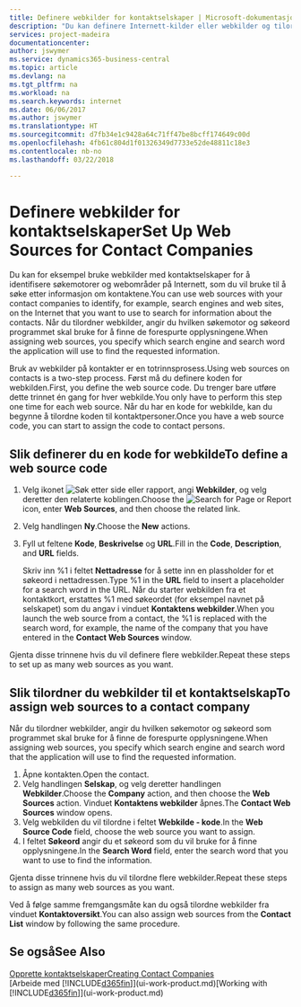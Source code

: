 ```yaml
---
title: Definere webkilder for kontaktselskaper | Microsoft-dokumentasjon
description: "Du kan definere Internett-kilder eller webkilder og tilordne dem til et kontaktselskap for å bidra til å identifisere hvor du vil søke etter informasjon om kontaktene."
services: project-madeira
documentationcenter: 
author: jswymer
ms.service: dynamics365-business-central
ms.topic: article
ms.devlang: na
ms.tgt_pltfrm: na
ms.workload: na
ms.search.keywords: internet
ms.date: 06/06/2017
ms.author: jswymer
ms.translationtype: HT
ms.sourcegitcommit: d7fb34e1c9428a64c71ff47be8bcff174649c00d
ms.openlocfilehash: 4fb61c804d1f01326349d7733e52de48811c18e3
ms.contentlocale: nb-no
ms.lasthandoff: 03/22/2018

---
```

# <a name="set-up-web-sources-for-contact-companies"></a><span data-ttu-id="9b5ad-103">Definere webkilder for kontaktselskaper</span><span class="sxs-lookup"><span data-stu-id="9b5ad-103">Set Up Web Sources for Contact Companies</span></span>
<span data-ttu-id="9b5ad-104">Du kan for eksempel bruke webkilder med kontaktselskaper for å identifisere søkemotorer og webområder på Internett, som du vil bruke til å søke etter informasjon om kontaktene.</span><span class="sxs-lookup"><span data-stu-id="9b5ad-104">You can use web sources with your contact companies to identify, for example, search engines and web sites, on the Internet that you want to use to search for information about the contacts.</span></span> <span data-ttu-id="9b5ad-105">Når du tilordner webkilder, angir du hvilken søkemotor og søkeord programmet skal bruke for å finne de forespurte opplysningene.</span><span class="sxs-lookup"><span data-stu-id="9b5ad-105">When assigning web sources, you specify which search engine and search word the application will use to find the requested information.</span></span>

<span data-ttu-id="9b5ad-106">Bruk av webkilder på kontakter er en totrinnsprosess.</span><span class="sxs-lookup"><span data-stu-id="9b5ad-106">Using web sources on contacts is a two-step process.</span></span> <span data-ttu-id="9b5ad-107">Først må du definere koden for webkilden.</span><span class="sxs-lookup"><span data-stu-id="9b5ad-107">First, you define the web source code.</span></span> <span data-ttu-id="9b5ad-108">Du trenger bare utføre dette trinnet én gang for hver webkilde.</span><span class="sxs-lookup"><span data-stu-id="9b5ad-108">You only have to perform this step one time for each web source.</span></span> <span data-ttu-id="9b5ad-109">Når du har en kode for webkilde, kan du begynne å tilordne koden til kontaktpersoner.</span><span class="sxs-lookup"><span data-stu-id="9b5ad-109">Once you have a web source code, you can start to assign the code to contact persons.</span></span>

## <a name="to-define-a-web-source-code"></a><span data-ttu-id="9b5ad-110">Slik definerer du en kode for webkilde</span><span class="sxs-lookup"><span data-stu-id="9b5ad-110">To define a web source code</span></span>
1. <span data-ttu-id="9b5ad-111">Velg ikonet ![Søk etter side eller rapport](media/ui-search/search_small.png "Søk etter side eller rapport"), angi **Webkilder**, og velg deretter den relaterte koblingen.</span><span class="sxs-lookup"><span data-stu-id="9b5ad-111">Choose the ![Search for Page or Report](media/ui-search/search_small.png "Search for Page or Report icon") icon, enter **Web Sources**, and then choose the related link.</span></span>
2. <span data-ttu-id="9b5ad-112">Velg handlingen **Ny**.</span><span class="sxs-lookup"><span data-stu-id="9b5ad-112">Choose the **New** actions.</span></span>
3. <span data-ttu-id="9b5ad-113">Fyll ut feltene **Kode**, **Beskrivelse** og **URL**.</span><span class="sxs-lookup"><span data-stu-id="9b5ad-113">Fill in the **Code**, **Description**, and **URL** fields.</span></span>

    <span data-ttu-id="9b5ad-114">Skriv inn %1 i feltet **Nettadresse** for å sette inn en plassholder for et søkeord i nettadressen.</span><span class="sxs-lookup"><span data-stu-id="9b5ad-114">Type %1 in the **URL** field to insert a placeholder for a search word in the URL.</span></span> <span data-ttu-id="9b5ad-115">Når du starter webkilden fra et kontaktkort, erstattes %1 med søkeordet (for eksempel navnet på selskapet) som du angav i vinduet **Kontaktens webkilder**.</span><span class="sxs-lookup"><span data-stu-id="9b5ad-115">When you launch the web source from a contact, the %1 is replaced with the search word, for example, the name of the company that you have entered in the **Contact Web Sources** window.</span></span>

<span data-ttu-id="9b5ad-116">Gjenta disse trinnene hvis du vil definere flere webkilder.</span><span class="sxs-lookup"><span data-stu-id="9b5ad-116">Repeat these steps to set up as many web sources as you want.</span></span>

## <a name="to-assign-web-sources-to-a-contact-company"></a><span data-ttu-id="9b5ad-117">Slik tilordner du webkilder til et kontaktselskap</span><span class="sxs-lookup"><span data-stu-id="9b5ad-117">To assign web sources to a contact company</span></span>
<span data-ttu-id="9b5ad-118">Når du tilordner webkilder, angir du hvilken søkemotor og søkeord som programmet skal bruke for å finne de forespurte opplysningene.</span><span class="sxs-lookup"><span data-stu-id="9b5ad-118">When assigning web sources, you specify which search engine and search word that the application will use to find the requested information.</span></span>

1. <span data-ttu-id="9b5ad-119">Åpne kontakten.</span><span class="sxs-lookup"><span data-stu-id="9b5ad-119">Open the contact.</span></span>
2. <span data-ttu-id="9b5ad-120">Velg handlingen **Selskap**, og velg deretter handlingen **Webkilder**.</span><span class="sxs-lookup"><span data-stu-id="9b5ad-120">Choose the **Company** action, and then choose the **Web Sources** action.</span></span> <span data-ttu-id="9b5ad-121">Vinduet **Kontaktens webkilder** åpnes.</span><span class="sxs-lookup"><span data-stu-id="9b5ad-121">The **Contact Web Sources** window opens.</span></span>
3. <span data-ttu-id="9b5ad-122">Velg webkilden du vil tilordne i feltet **Webkilde - kode**.</span><span class="sxs-lookup"><span data-stu-id="9b5ad-122">In the **Web Source Code** field, choose the web source you want to assign.</span></span>
4. <span data-ttu-id="9b5ad-123">I feltet **Søkeord** angir du et søkeord som du vil bruke for å finne opplysningene.</span><span class="sxs-lookup"><span data-stu-id="9b5ad-123">In the **Search Word** field, enter the search word that you want to use to find the information.</span></span>

<span data-ttu-id="9b5ad-124">Gjenta disse trinnene hvis du vil tilordne flere webkilder.</span><span class="sxs-lookup"><span data-stu-id="9b5ad-124">Repeat these steps to assign as many web sources as you want.</span></span>

<span data-ttu-id="9b5ad-125">Ved å følge samme fremgangsmåte kan du også tilordne webkilder fra vinduet **Kontaktoversikt**.</span><span class="sxs-lookup"><span data-stu-id="9b5ad-125">You can also assign web sources from the **Contact List** window by following the same procedure.</span></span>

## <a name="see-also"></a><span data-ttu-id="9b5ad-126">Se også</span><span class="sxs-lookup"><span data-stu-id="9b5ad-126">See Also</span></span>
[<span data-ttu-id="9b5ad-127">Opprette kontaktselskaper</span><span class="sxs-lookup"><span data-stu-id="9b5ad-127">Creating Contact Companies</span></span>](marketing-create-contact-companies.md)  
<span data-ttu-id="9b5ad-128">[Arbeide med [!INCLUDE[d365fin](includes/d365fin_md.md)]](ui-work-product.md)</span><span class="sxs-lookup"><span data-stu-id="9b5ad-128">[Working with [!INCLUDE[d365fin](includes/d365fin_md.md)]](ui-work-product.md)</span></span>

